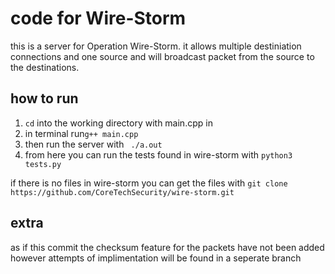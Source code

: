 # code for Wire-Storm
this is a server for Operation Wire-Storm. it allows multiple destiniation connections and one source and will broadcast packet from the source to the destinations.

## how to run
1) ```cd``` into the working directory with main.cpp in
2) in terminal run```g++ main.cpp```
3) then run the server with ``` ./a.out```
4) from here you can run the tests found in wire-storm with ```python3 tests.py```

if there is no files in wire-storm you can get the files with ```git clone https://github.com/CoreTechSecurity/wire-storm.git```

## extra
as if this commit the checksum feature for the packets have not been added
however attempts of implimentation will be found in a seperate branch
